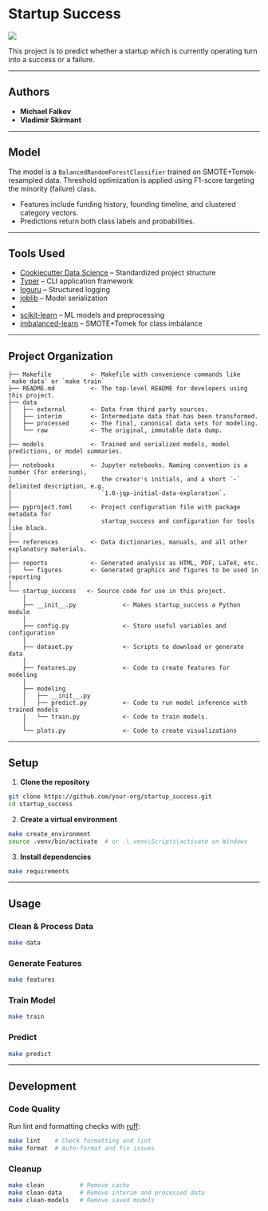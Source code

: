 # Startup Success

<a target="_blank" href="https://cookiecutter-data-science.drivendata.org/">
    <img src="https://img.shields.io/badge/CCDS-Project%20template-328F97?logo=cookiecutter" />
</a>

This project is to predict whether a startup which is currently operating turn into a success or a failure.

---
## Authors

- **Michael Falkov**
- **Vladimir Skirmant**
---

## Model

The model is a `BalancedRandomForestClassifier` trained on SMOTE+Tomek-resampled data. Threshold optimization is applied using F1-score targeting the minority (failure) class.

- Features include funding history, founding timeline, and clustered category vectors.
- Predictions return both class labels and probabilities.

---

## Tools Used
- [Cookiecutter Data Science](https://cookiecutter-data-science.drivendata.org/) – Standardized project structure
- [Typer](https://typer.tiangolo.com/) – CLI application framework
- [loguru](https://github.com/Delgan/loguru) – Structured logging
- [joblib](https://joblib.readthedocs.io/) – Model serialization
- 
- [scikit-learn](https://scikit-learn.org/) – ML models and preprocessing
- [imbalanced-learn](https://imbalanced-learn.org/) – SMOTE+Tomek for class imbalance


---

## Project Organization

```
├── Makefile           <- Makefile with convenience commands like `make data` or `make train`
├── README.md          <- The top-level README for developers using this project.
├── data
│   ├── external       <- Data from third party sources.
│   ├── interim        <- Intermediate data that has been transformed.
│   ├── processed      <- The final, canonical data sets for modeling.
│   └── raw            <- The original, immutable data dump.
│
├── models             <- Trained and serialized models, model predictions, or model summaries.
│
├── notebooks          <- Jupyter notebooks. Naming convention is a number (for ordering),
│                         the creator's initials, and a short `-` delimited description, e.g.
│                         `1.0-jqp-initial-data-exploration`.
│
├── pyproject.toml     <- Project configuration file with package metadata for 
│                         startup_success and configuration for tools like black.
│
├── references         <- Data dictionaries, manuals, and all other explanatory materials.
│
├── reports            <- Generated analysis as HTML, PDF, LaTeX, etc.
│   └── figures        <- Generated graphics and figures to be used in reporting
│
└── startup_success   <- Source code for use in this project.
    │
    ├── __init__.py             <- Makes startup_success a Python module
    │
    ├── config.py               <- Store useful variables and configuration
    │
    ├── dataset.py              <- Scripts to download or generate data
    │
    ├── features.py             <- Code to create features for modeling
    │
    ├── modeling                
    │   ├── __init__.py 
    │   ├── predict.py          <- Code to run model inference with trained models          
    │   └── train.py            <- Code to train models.
    │
    └── plots.py                <- Code to create visualizations
```

---

## Setup

1. **Clone the repository**

```bash
git clone https://github.com/your-org/startup_success.git
cd startup_success
```

2. **Create a virtual environment**

```bash
make create_environment
source .venv/bin/activate  # or .\.venv\Scripts\activate on Windows
```

3. **Install dependencies**

```bash
make requirements
```

---

## Usage

### Clean & Process Data

```bash
make data
```

### Generate Features

```bash
make features
```

### Train Model

```bash
make train
```

### Predict

```bash
make predict
```

---

## Development

### Code Quality

Run lint and formatting checks with [ruff](https://docs.astral.sh/ruff/):

```bash
make lint    # Check formatting and lint
make format  # Auto-format and fix issues
```

### Cleanup

```bash
make clean          # Remove cache
make clean-data     # Remove interim and processed data
make clean-models   # Remove saved models
```
